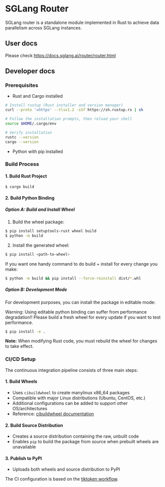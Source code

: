# SGLang Router

SGLang router is a standalone module implemented in Rust to achieve data parallelism across SGLang instances.

## User docs

Please check https://docs.sglang.ai/router/router.html

## Developer docs

### Prerequisites

- Rust and Cargo installed

```bash
# Install rustup (Rust installer and version manager)
curl --proto '=https' --tlsv1.2 -sSf https://sh.rustup.rs | sh

# Follow the installation prompts, then reload your shell
source $HOME/.cargo/env

# Verify installation
rustc --version
cargo --version
```

- Python with pip installed


### Build Process

#### 1. Build Rust Project

```bash
$ cargo build
```

#### 2. Build Python Binding

##### Option A: Build and Install Wheel
1. Build the wheel package:
```bash
$ pip install setuptools-rust wheel build
$ python -m build
```

2. Install the generated wheel:
```bash
$ pip install <path-to-wheel>
```

If you want one handy command to do build + install for every change you make:

```bash
$ python -m build && pip install --force-reinstall dist/*.whl
```

##### Option B: Development Mode

For development purposes, you can install the package in editable mode:

Warning: Using editable python binding can suffer from performance degradation!! Please build a fresh wheel for every update if you want to test performance.

```bash
$ pip install -e .
```

**Note:** When modifying Rust code, you must rebuild the wheel for changes to take effect.

### CI/CD Setup

The continuous integration pipeline consists of three main steps:

#### 1. Build Wheels
- Uses `cibuildwheel` to create manylinux x86_64 packages
- Compatible with major Linux distributions (Ubuntu, CentOS, etc.)
- Additional configurations can be added to support other OS/architectures
- Reference: [cibuildwheel documentation](https://cibuildwheel.pypa.io/en/stable/)

#### 2. Build Source Distribution
- Creates a source distribution containing the raw, unbuilt code
- Enables `pip` to build the package from source when prebuilt wheels are unavailable

#### 3. Publish to PyPI
- Uploads both wheels and source distribution to PyPI

The CI configuration is based on the [tiktoken workflow](https://github.com/openai/tiktoken/blob/63527649963def8c759b0f91f2eb69a40934e468/.github/workflows/build_wheels.yml#L1).

